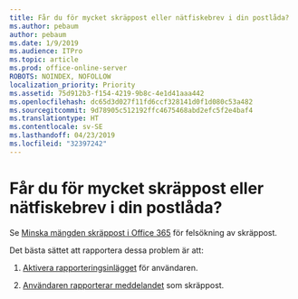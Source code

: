 ```yaml
---
title: Får du för mycket skräppost eller nätfiskebrev i din postlåda?
ms.author: pebaum
author: pebaum
ms.date: 1/9/2019
ms.audience: ITPro
ms.topic: article
ms.prod: office-online-server
ROBOTS: NOINDEX, NOFOLLOW
localization_priority: Priority
ms.assetid: 75d912b3-f154-4219-9b8c-4e1d41aaa442
ms.openlocfilehash: dc65d3d027f11fd6ccf328141d0f1d080c53a482
ms.sourcegitcommit: 9d78905c512192ffc4675468abd2efc5f2e4baf4
ms.translationtype: HT
ms.contentlocale: sv-SE
ms.lasthandoff: 04/23/2019
ms.locfileid: "32397242"
---
```

# <a name="are-you-getting-too-much-spam-or-phish-in-your-mailbox"></a>Får du för mycket skräppost eller nätfiskebrev i din postlåda?

Se [Minska mängden skräppost i Office 365](https://docs.microsoft.com/office365/securitycompliance/reduce-spam-email) för felsökning av skräppost. 
  
Det bästa sättet att rapportera dessa problem är att: 
  
1. [Aktivera rapporteringsinlägget](https://docs.microsoft.com/office365/securitycompliance/enable-the-report-message-add-in) för användaren. 
    
2. [Användaren rapporterar meddelandet](https://support.office.com/article/b5caa9f1-cdf3-4443-af8c-ff724ea719d2) som skräppost. 
    

